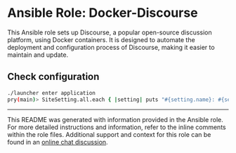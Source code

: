 # Ansible Role: Docker-Discourse

This Ansible role sets up Discourse, a popular open-source discussion platform, using Docker containers. It is designed to automate the deployment and configuration process of Discourse, making it easier to maintain and update.


## Check configuration
```bash
./launcher enter application
pry(main)> SiteSetting.all.each { |setting| puts "#{setting.name}: #{setting.value}" }
```
---

This README was generated with information provided in the Ansible role. For more detailed instructions and information, refer to the inline comments within the role files. Additional support and context for this role can be found in an [online chat discussion](https://chat.openai.com/share/fdbf9870-1f7e-491f-b4d2-357e6e8ad59c).

